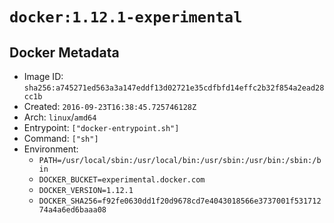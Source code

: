 # `docker:1.12.1-experimental`

## Docker Metadata

- Image ID: `sha256:a745271ed563a3a147eddf13d02721e35cdfbfd14effc2b32f854a2ead28cc1b`
- Created: `2016-09-23T16:38:45.725746128Z`
- Arch: `linux`/`amd64`
- Entrypoint: `["docker-entrypoint.sh"]`
- Command: `["sh"]`
- Environment:
  - `PATH=/usr/local/sbin:/usr/local/bin:/usr/sbin:/usr/bin:/sbin:/bin`
  - `DOCKER_BUCKET=experimental.docker.com`
  - `DOCKER_VERSION=1.12.1`
  - `DOCKER_SHA256=f92fe0630dd1f20d9678cd7e4043018566e3737001f53171274a4a6ed6baaa08`
